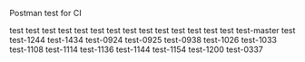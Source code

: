 Postman test for CI

test test test test test test
test test test test
test test test test
test-master
test
test-1244
test-1434
test-0924
test-0925
test-0938
test-1026
test-1033
test-1108
test-1114
test-1136
test-1144
test-1154
test-1200
test-0337